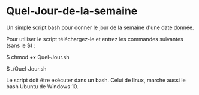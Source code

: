 # Quel-Jour-de-la-semaine
Un simple script bash pour donner le jour de la semaine d'une date donnée.

Pour utiliser le script téléchargez-le et entrez les commandes suivantes (sans le $) : 

$ chmod +x Quel-Jour.sh

$ ./Quel-Jour.sh

Le script doit être exécuter dans un bash.
Celui de linux, marche aussi le bash Ubuntu de Windows 10.
